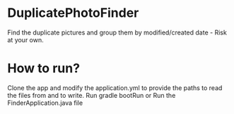 # DuplicatePhotoFinder
Find the duplicate pictures and group them by modified/created date - Risk at your own. 
# How to run?
Clone the app and modify the application.yml to provide the paths to read the files from and to write.
Run gradle bootRun or Run the FinderApplication.java file
